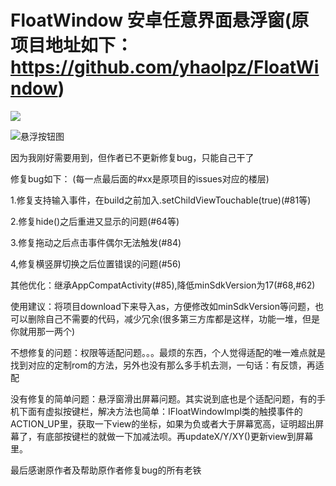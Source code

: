 # FloatWindow 安卓任意界面悬浮窗(原项目地址如下：https://github.com/yhaolpz/FloatWindow)

[![](https://jitpack.io/v/badboy-tian/FloatWindow-master.svg)](https://jitpack.io/#badboy-tian/FloatWindow-master)

![悬浮按钮图](https://raw.githubusercontent.com/yhaolpz/FixedFloatWindow/master/slide.gif)

因为我刚好需要用到，但作者已不更新修复bug，只能自己干了

修复bug如下：
(每一点最后面的#xx是原项目的issues对应的楼层)

1.修复支持输入事件，在build之前加入.setChildViewTouchable(true)(#81等)

2.修复hide()之后重进又显示的问题(#64等)

3.修复拖动之后点击事件偶尔无法触发(#84)

4,修复横竖屏切换之后位置错误的问题(#56)

其他优化：继承AppCompatActivity(#85),降低minSdkVersion为17(#68,#62)

使用建议：将项目download下来导入as，方便修改如minSdkVersion等问题，也可以删除自己不需要的代码，减少冗余(很多第三方库都是这样，功能一堆，但是你就用那一两个)

不想修复的问题：权限等适配问题。。。最烦的东西，个人觉得适配的唯一难点就是找到对应的定制rom的方法，另外也没有那么多手机去测，一句话：有反馈，再适配

没有修复的简单问题：悬浮窗滑出屏幕问题。其实说到底也是个适配问题，有的手机下面有虚拟按键栏，解决方法也简单：IFloatWindowImpl类的触摸事件的ACTION_UP里，获取一下view的坐标，如果为负或者大于屏幕宽高，证明超出屏幕了，有底部按键栏的就做一下加减法呗。再updateX/Y/XY()更新view到屏幕里。

最后感谢原作者及帮助原作者修复bug的所有老铁
